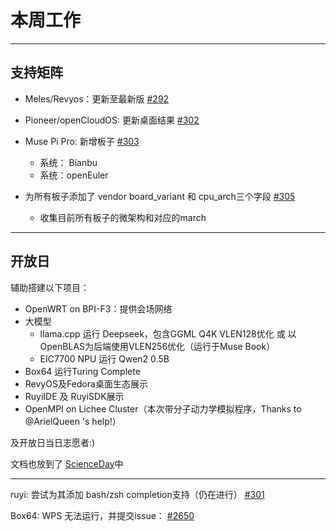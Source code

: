 # 本周工作

---

## 支持矩阵

- Meles/Revyos：更新至最新版 [#292](https://github.com/ruyisdk/support-matrix/pull/292)

- Pioneer/openCloudOS: 更新桌面结果 [#302](https://github.com/ruyisdk/support-matrix/pull/302)
- Muse Pi Pro: 新增板子 [#303](https://github.com/ruyisdk/support-matrix/pull/303)
  - 系统： Bianbu
  - 系统：openEuler
 
- 为所有板子添加了 vendor board_variant 和 cpu_arch三个字段 [#305](https://github.com/ruyisdk/support-matrix/pull/305)
  - 收集目前所有板子的微架构和对应的march

---

## 开放日

辅助搭建以下项目：

- OpenWRT on BPI-F3：提供会场网络
- 大模型
  - llama.cpp 运行 Deepseek，包含GGML Q4K VLEN128优化 或 以OpenBLAS为后端使用VLEN256优化（运行于Muse Book）
  - EIC7700 NPU 运行 Qwen2 0.5B
- Box64 运行Turing Complete
- RevyOS及Fedora桌面生态展示
- RuyiIDE 及 RuyiSDK展示
- OpenMPI on Lichee Cluster（本次带分子动力学模拟程序，Thanks to @ArielQueen 's help!）

及开放日当日志愿者:)

文档也放到了 [ScienceDay](../../doc/ScienceDay/)中

---

ruyi: 
尝试为其添加 bash/zsh completion支持（仍在进行） [#301](https://github.com/ruyisdk/ruyi/pull/301)

Box64:
WPS 无法运行，并提交issue：
[#2650](https://github.com/ptitSeb/box64/issues/2650)
